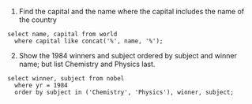 1. Find the capital and the name where the capital includes the name of the country
```
select name, capital from world
  where capital like concat('%', name, '%');
```
2. Show the 1984 winners and subject ordered by subject and winner name; but list Chemistry and Physics last.
```
select winner, subject from nobel 
  where yr = 1984
  order by subject in ('Chemistry', 'Physics'), winner, subject;
```
